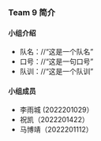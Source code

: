 ### Team 9 简介

#### 小组介绍

- 队名：//“这是一个队名”
- 口号：//“这是一句口号”
- 队训：//“这是一个队训”

#### 小组成员

- 李雨城 (2022201029）
- 祝凯（2022201422）
- 马博靖（2022201112）